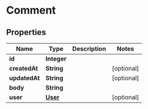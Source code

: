 # Comment

## Properties
Name | Type | Description | Notes
------------ | ------------- | ------------- | -------------
**id** | **Integer** |  | 
**createdAt** | **String** |  |  [optional]
**updatedAt** | **String** |  |  [optional]
**body** | **String** |  | 
**user** | [**User**](User.md) |  |  [optional]
